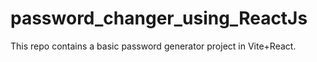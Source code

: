 # password_changer_using_ReactJs
This repo contains a basic password generator project in Vite+React.
